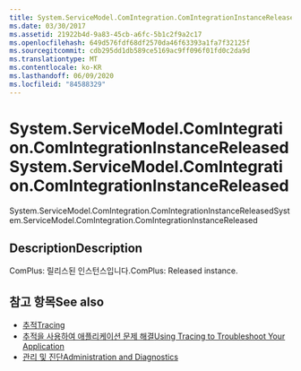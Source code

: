 ```yaml
---
title: System.ServiceModel.ComIntegration.ComIntegrationInstanceReleased
ms.date: 03/30/2017
ms.assetid: 21922b4d-9a83-45cb-a6fc-5b1c2f9a2c17
ms.openlocfilehash: 649d576fdf68df2570da46f63393a1fa7f32125f
ms.sourcegitcommit: cdb295dd1db589ce5169ac9ff096f01fd0c2da9d
ms.translationtype: MT
ms.contentlocale: ko-KR
ms.lasthandoff: 06/09/2020
ms.locfileid: "84588329"
---
```

# <a name="systemservicemodelcomintegrationcomintegrationinstancereleased"></a><span data-ttu-id="665e2-102">System.ServiceModel.ComIntegration.ComIntegrationInstanceReleased</span><span class="sxs-lookup"><span data-stu-id="665e2-102">System.ServiceModel.ComIntegration.ComIntegrationInstanceReleased</span></span>
<span data-ttu-id="665e2-103">System.ServiceModel.ComIntegration.ComIntegrationInstanceReleased</span><span class="sxs-lookup"><span data-stu-id="665e2-103">System.ServiceModel.ComIntegration.ComIntegrationInstanceReleased</span></span>  
  
## <a name="description"></a><span data-ttu-id="665e2-104">Description</span><span class="sxs-lookup"><span data-stu-id="665e2-104">Description</span></span>  
 <span data-ttu-id="665e2-105">ComPlus: 릴리스된 인스턴스입니다.</span><span class="sxs-lookup"><span data-stu-id="665e2-105">ComPlus: Released instance.</span></span>  
  
## <a name="see-also"></a><span data-ttu-id="665e2-106">참고 항목</span><span class="sxs-lookup"><span data-stu-id="665e2-106">See also</span></span>

- [<span data-ttu-id="665e2-107">추적</span><span class="sxs-lookup"><span data-stu-id="665e2-107">Tracing</span></span>](index.md)
- [<span data-ttu-id="665e2-108">추적을 사용하여 애플리케이션 문제 해결</span><span class="sxs-lookup"><span data-stu-id="665e2-108">Using Tracing to Troubleshoot Your Application</span></span>](using-tracing-to-troubleshoot-your-application.md)
- [<span data-ttu-id="665e2-109">관리 및 진단</span><span class="sxs-lookup"><span data-stu-id="665e2-109">Administration and Diagnostics</span></span>](../index.md)
